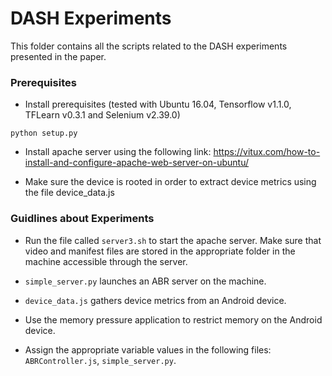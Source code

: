 # DASH Experiments
This folder contains all the scripts related to the DASH experiments presented in the paper.

### Prerequisites
- Install prerequisites (tested with Ubuntu 16.04, Tensorflow v1.1.0, TFLearn v0.3.1 and Selenium v2.39.0)
```
python setup.py
```
- Install apache server using the following link: https://vitux.com/how-to-install-and-configure-apache-web-server-on-ubuntu/

- Make sure the device is rooted in order to extract device metrics using the file device_data.js

### Guidlines about Experiments

- Run the file called `server3.sh` to start the apache server. Make sure that video and manifest files are stored in the appropriate folder in the machine accessible through the server.

- `simple_server.py` launches an ABR server on the machine.

- `device_data.js` gathers device metrics from an Android device.

- Use the memory pressure application to restrict memory on the Android device.

- Assign the appropriate variable values in the following files: `ABRController.js`, `simple_server.py`.